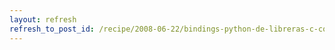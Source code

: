 ```yaml
---
layout: refresh
refresh_to_post_id: /recipe/2008-06-22/bindings-python-de-libreras-c-con-boost-python.html
---
```


